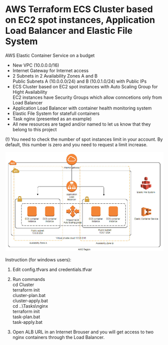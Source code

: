 # AWS Terraform ECS Cluster based on EC2 spot instances, Application Load Balancer and Elastic File System
AWS Elastic Container Service on a budget

* New VPC (10.0.0.0/16)
* Internet Gateway for Internet access
* 2 Subnets in 2 Availability Zones A and B<br>
  Public Subnets A (10.0.0.0/24) and B (10.0.1.0/24) with Public IPs<br>
* ECS Cluster based on EC2 spot instances with Auto Scaling Group for Hight Availability<br>
  EC2 instances have Security Groups which allow conncetions only from Load Balancer<br>
* Application Load Balancer with container health monitoring system
* Elastic File System for statefull containers
* Task nginx (presented as an example)
* All new resources are taged and/or named to let us know that they belong to this project

(!) You need to check the number of spot instances limit in your account. By default, this number is zero and you need to request a limit increase.

![VPC-Image](https://github.com/georgio-sd/aws-terraform-ecs-cluster/raw/master/aws2.jpg)

Instruction (for windows users):
1. Edit config.tfvars and credentials.tfvar

2. Run commands<br>
cd Cluster<br>
terraform init<br>
cluster-plan.bat<br>
cluster-apply.bat<br>
cd ..\Tasks\nginx<br>
terraform init<br>
task-plan.bat<br>
task-apply.bat<br>

3. Open ALB URL in an Internet Brouser and you will get access to two nginx containers through the Load Balancer.
